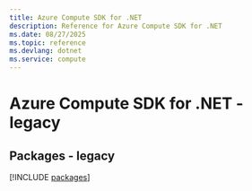 ```yaml
---
title: Azure Compute SDK for .NET
description: Reference for Azure Compute SDK for .NET
ms.date: 08/27/2025
ms.topic: reference
ms.devlang: dotnet
ms.service: compute
---
```

# Azure Compute SDK for .NET - legacy
## Packages - legacy
[!INCLUDE [packages](compute-index.md)]
